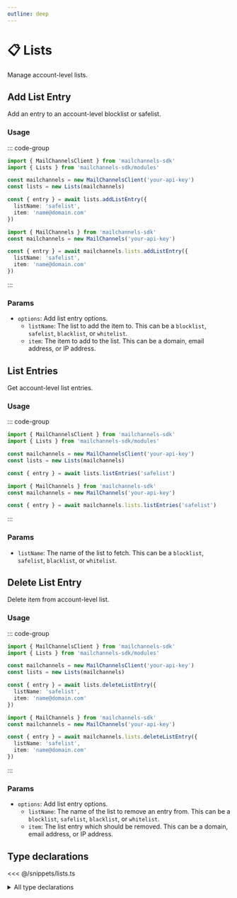 ```yaml
---
outline: deep
---
```


# 📋 Lists <Badge type="tip" text="module" /> <Badge type="tip" text="Inbound API" />

<!-- #region description -->
Manage account-level lists.
<!-- #endregion description -->

## Add List Entry <Badge type="info" text="method" />

Add an entry to an account-level blocklist or safelist.

### Usage

::: code-group
```ts [modular.ts]
import { MailChannelsClient } from 'mailchannels-sdk'
import { Lists } from 'mailchannels-sdk/modules'

const mailchannels = new MailChannelsClient('your-api-key')
const lists = new Lists(mailchannels)

const { entry } = await lists.addListEntry({
  listName: 'safelist',
  item: 'name@domain.com'
})
```

```ts [full.ts]
import { MailChannels } from 'mailchannels-sdk'
const mailchannels = new MailChannels('your-api-key')

const { entry } = await mailchannels.lists.addListEntry({
  listName: 'safelist',
  item: 'name@domain.com'
})
```
:::

### Params

- `options`: Add list entry options.
  - `listName`: The list to add the item to. This can be a `blocklist`, `safelist`, `blacklist`, or `whitelist`.
  - `item`: The item to add to the list. This can be a domain, email address, or IP address.

## List Entries <Badge type="info" text="method" />

Get account-level list entries.

### Usage

::: code-group
```ts [modular.ts]
import { MailChannelsClient } from 'mailchannels-sdk'
import { Lists } from 'mailchannels-sdk/modules'

const mailchannels = new MailChannelsClient('your-api-key')
const lists = new Lists(mailchannels)

const { entry } = await lists.listEntries('safelist')
```

```ts [full.ts]
import { MailChannels } from 'mailchannels-sdk'
const mailchannels = new MailChannels('your-api-key')

const { entry } = await mailchannels.lists.listEntries('safelist')
```
:::

### Params

- `listName`: The name of the list to fetch. This can be a `blocklist`, `safelist`, `blacklist`, or `whitelist`.

## Delete List Entry <Badge type="info" text="method" />

Delete item from account-level list.

### Usage

::: code-group
```ts [modular.ts]
import { MailChannelsClient } from 'mailchannels-sdk'
import { Lists } from 'mailchannels-sdk/modules'

const mailchannels = new MailChannelsClient('your-api-key')
const lists = new Lists(mailchannels)

const { entry } = await lists.deleteListEntry({
  listName: 'safelist',
  item: 'name@domain.com'
})
```

```ts [full.ts]
import { MailChannels } from 'mailchannels-sdk'
const mailchannels = new MailChannels('your-api-key')

const { entry } = await mailchannels.lists.deleteListEntry({
  listName: 'safelist',
  item: 'name@domain.com'
})
```
:::

### Params

- `options`: Add list entry options.
  - `listName`: The name of the list to remove an entry from. This can be a `blocklist`, `safelist`, `blacklist`, or `whitelist`.
  - `item`: The list entry which should be removed. This can be a domain, email address, or IP address.

## Type declarations

<<< @/snippets/lists.ts

<details>
  <summary>All type declarations</summary>

  **List Entry type declarations**

  <<< @/snippets/list-names.ts
  <<< @/snippets/list-entry-options.ts
  <<< @/snippets/list-entry.ts
  <<< @/snippets/list-entry-response.ts
  <<< @/snippets/list-entries-response.ts
</details>
